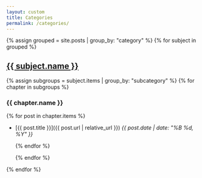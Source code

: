 ```yaml
---
layout: custom
title: Categories
permalink: /categories/
---
```



{% assign grouped = site.posts | group_by: "category" %}
{% for subject in grouped %}

## <a class="category-title" href="{{ '/categories/' | append: subject.name | downcase | relative_url }}">{{ subject.name }}</a>

  {% assign subgroups = subject.items | group_by: "subcategory" %}
  {% for chapter in subgroups %}

### <span class="subcategory-title">{{ chapter.name }}</span>

  {% for post in chapter.items %}

- [{{ post.title }}]({{ post.url | relative_url }})
    _{{ post.date | date: "%B %d, %Y" }}_

  {% endfor %}

  {% endfor %}

{% endfor %}
